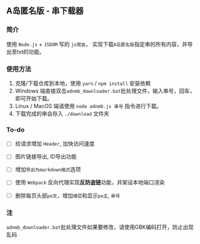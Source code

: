 ## A岛匿名版 - 串下载器

### 简介

使用 `Node.js` + `JSDOM` 写的 `js爬虫`，
实现下载`A岛匿名版`指定串的所有内容，并导出至txt的功能。

### 使用方法

1. 克隆/下载仓库到本地，使用 `yarn` / `npm install` 安装依赖
2. Windows 端直接双击`adnmb_downloader.bat`批处理文件，输入串号，回车，即可开始下载。
3. Linux / MacOS 端请使用 `node adnmb.js 串号` 指令进行下载。
4. 下载完成的串会存入 `./download` 文件夹

### To-do
- [ ] 给请求增加 `Header`, 加快访问速度
- [ ] 图片链接导出, ID导出功能
- [ ] 增加`导出为markdown格式`选项
- [ ] 使用 `Webpack` 反向代理实现**反防盗链**功能，并架设本地端口渲染
- [ ] 删除每页头部`po文`，增加`楼层`和显示`po主`, `串号`


### 注

`adnmb_downloader.bat`批处理文件如果要修改，请使用GBK编码打开，防止出现乱码